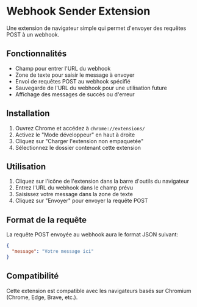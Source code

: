 # Webhook Sender Extension

Une extension de navigateur simple qui permet d'envoyer des requêtes POST à un webhook.

## Fonctionnalités

- Champ pour entrer l'URL du webhook
- Zone de texte pour saisir le message à envoyer
- Envoi de requêtes POST au webhook spécifié
- Sauvegarde de l'URL du webhook pour une utilisation future
- Affichage des messages de succès ou d'erreur

## Installation

1. Ouvrez Chrome et accédez à `chrome://extensions/`
2. Activez le "Mode développeur" en haut à droite
3. Cliquez sur "Charger l'extension non empaquetée"
4. Sélectionnez le dossier contenant cette extension

## Utilisation

1. Cliquez sur l'icône de l'extension dans la barre d'outils du navigateur
2. Entrez l'URL du webhook dans le champ prévu
3. Saisissez votre message dans la zone de texte
4. Cliquez sur "Envoyer" pour envoyer la requête POST

## Format de la requête

La requête POST envoyée au webhook aura le format JSON suivant:

```json
{
  "message": "Votre message ici"
}
```

## Compatibilité

Cette extension est compatible avec les navigateurs basés sur Chromium (Chrome, Edge, Brave, etc.).
